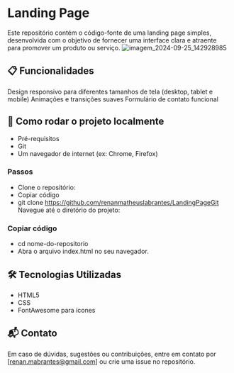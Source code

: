 # Landing Page
Este repositório contém o código-fonte de uma landing page simples, desenvolvida com o objetivo de fornecer uma interface clara e atraente para promover um produto ou serviço.
![imagem_2024-09-25_142928985](https://github.com/user-attachments/assets/3589e18c-57e0-4e51-bc06-eea020f88914)

## 📋 Funcionalidades
Design responsivo para diferentes tamanhos de tela (desktop, tablet e mobile)
Animações e transições suaves
Formulário de contato funcional

## 🚀 Como rodar o projeto localmente
* Pré-requisitos
* Git
* Um navegador de internet (ex: Chrome, Firefox)

### Passos
* Clone o repositório:
* Copiar código
* git clone https://github.com/renanmatheuslabrantes/LandingPageGit
Navegue até o diretório do projeto:

### Copiar código
* cd nome-do-repositorio
* Abra o arquivo index.html no seu navegador.

## 🛠️ Tecnologias Utilizadas
* HTML5
* CSS
* FontAwesome para ícones

## 📬 Contato
Em caso de dúvidas, sugestões ou contribuições, entre em contato por [renan.mabrantes@gmail.com] ou crie uma issue no repositório.

